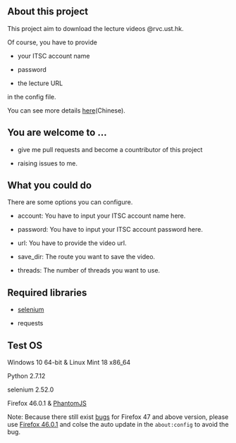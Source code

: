 ## About this project

This project aim to download the lecture videos @rvc.ust.hk.

Of course, you have to provide 

- your ITSC account name

- password 

- the lecture URL

in the config file.

You can see more details [here](http://firiceguo.xyz/web/python/2016/09/29/downloader-rvc/)(Chinese).

## You are welcome to ...

- give me pull requests and become a countributor of this project

- raising issues to me.

## What you could do

There are some options you can configure.

- account: You have to input your ITSC account name here.

- password: You have to input your ITSC account password here.

- url: You have to provide the video url.

- save_dir: The route you want to save the video.

- threads: The number of threads you want to use.

## Required libraries

- [selenium](https://github.com/SeleniumHQ/selenium)

- requests

## Test OS

Windows 10 64-bit & Linux Mint 18 x86_64

Python 2.7.12

selenium 2.52.0

Firefox 46.0.1 & [PhantomJS](http://phantomjs.org/)

Note: Because there still exist [bugs](https://github.com/SeleniumHQ/selenium/issues/2645) for Firefox 47 and above version, please use [Firefox 46.0.1](https://ftp.mozilla.org/pub/firefox/releases/46.0.1/) and colse the auto update in the `about:config` to avoid the bug.



